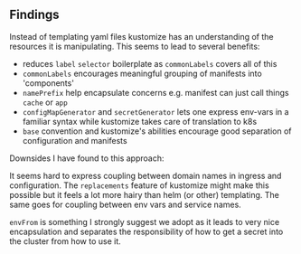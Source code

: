## Findings

Instead of templating yaml files kustomize has an understanding of the resources it is manipulating.
This seems to lead to several benefits:

- reduces `label` `selector` boilerplate as `commonLabels` covers all of this
- `commonLabels` encourages meaningful grouping of manifests into 'components'
- `namePrefix` help encapsulate concerns e.g. manifest can just call things `cache` or `app`
- `configMapGenerator` and `secretGenerator` lets one express env-vars in a familiar syntax while kustomize takes care of translation to k8s
- `base` convention and kustomize's abilities encourage good separation of configuration and manifests

Downsides I have found to this approach:

It seems hard to express coupling between domain names in ingress and configuration. The `replacements` feature of kustomize might make this possible but it feels a lot more hairy than helm (or other) templating.
The same goes for coupling between env vars and service names.

`envFrom` is something I strongly suggest we adopt as it leads to very nice encapsulation and separates the responsibility of how to get a secret into the cluster from how to use it.
  
